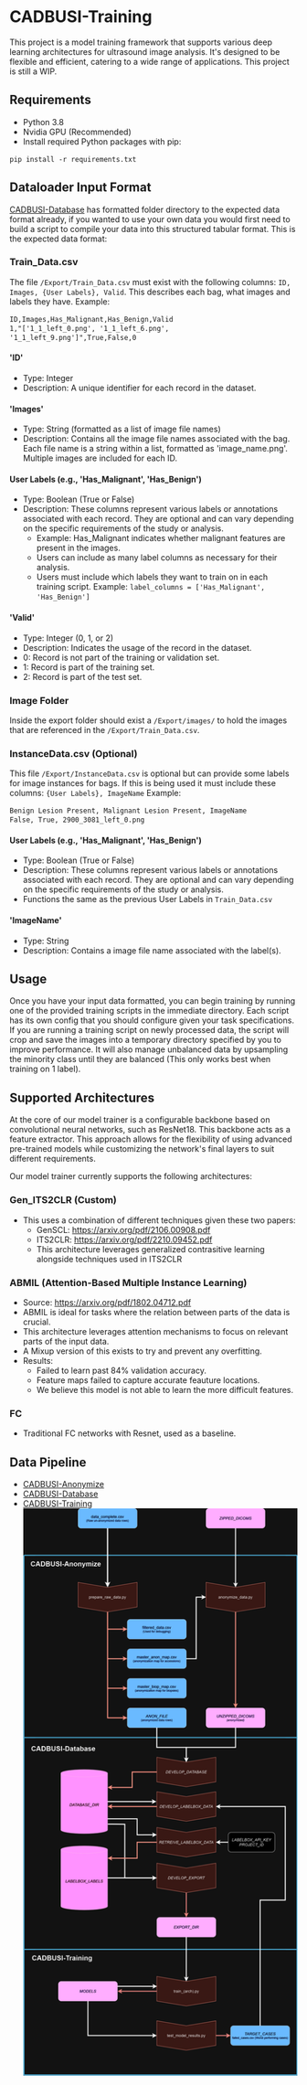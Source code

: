 # CADBUSI-Training

This project is a model training framework that supports various deep learning architectures for ultrasound image analysis. It's designed to be flexible and efficient, catering to a wide range of applications. This project is still a WIP.

## Requirements

- Python 3.8
- Nvidia GPU (Recommended)
- Install required Python packages with pip:

```
pip install -r requirements.txt
```



## Dataloader Input Format

[CADBUSI-Database](https://github.com/Poofy1/CADBUSI-Database) has formatted folder directory to the expected data format already, if you wanted to use your own data you would first need to build a script to compile your data into this structured tabular format. This is the expected data format:

### Train_Data.csv

The file `/Export/Train_Data.csv` must exist with the following columns: `ID, Images, {User Labels}, Valid`. This describes each bag, what images and labels they have.
Example: 
```
ID,Images,Has_Malignant,Has_Benign,Valid
1,"['1_1_left_0.png', '1_1_left_6.png', '1_1_left_9.png']",True,False,0
```

#### 'ID'
- Type: Integer
- Description: A unique identifier for each record in the dataset.
#### 'Images'
- Type: String (formatted as a list of image file names)
- Description: Contains all the image file names associated with the bag. Each file name is a string within a list, formatted as 'image_name.png'. Multiple images are included for each ID.
#### User Labels (e.g., 'Has_Malignant', 'Has_Benign')
- Type: Boolean (True or False)
- Description: These columns represent various labels or annotations associated with each record. They are optional and can vary depending on the specific requirements of the study or analysis.
    - Example: Has_Malignant indicates whether malignant features are present in the images.
    - Users can include as many label columns as necessary for their analysis.
    - Users must include which labels they want to train on in each training script. Example: `label_columns = ['Has_Malignant', 'Has_Benign']`
#### 'Valid'
- Type: Integer (0, 1, or 2)
- Description: Indicates the usage of the record in the dataset.
- 0: Record is not part of the training or validation set.
- 1: Record is part of the training set.
- 2: Record is part of the test set.


### Image Folder

Inside the export folder should exist a `/Export/images/` to hold the images that are referenced in the `/Export/Train_Data.csv`.

### InstanceData.csv (Optional)

This file `/Export/InstanceData.csv` is optional but can provide some labels for image instances for bags. If this is being used it must include these columns: `{User Labels}, ImageName`
Example: 
```
Benign Lesion Present, Malignant Lesion Present, ImageName
False, True, 2900_3081_left_0.png
```

#### User Labels (e.g., 'Has_Malignant', 'Has_Benign')
- Type: Boolean (True or False)
- Description: These columns represent various labels or annotations associated with each record. They are optional and can vary depending on the specific requirements of the study or analysis.
- Functions the same as the previous User Labels in `Train_Data.csv`

#### 'ImageName'
- Type: String
- Description: Contains a image file name associated with the label(s). 


## Usage

Once you have your input data formatted, you can begin training by running one of the provided training scripts in the immediate directory. Each script has its own config that you should configure given your task specifications. If you are running a training script on newly processed data, the script will crop and save the images into a temporary directory specified by you to improve performance. It will also manage unbalanced data by upsampling the minority class until they are balanced (This only works best when training on 1 label).



## Supported Architectures

At the core of our model trainer is a configurable backbone based on convolutional neural networks, such as ResNet18. This backbone acts as a feature extractor. This approach allows for the flexibility of using advanced pre-trained models while customizing the network's final layers to suit different requirements.

Our model trainer currently supports the following architectures:

### Gen_ITS2CLR (Custom)

- This uses a combination of different techniques given these two papers:
    - GenSCL: https://arxiv.org/pdf/2106.00908.pdf
    - ITS2CLR: https://arxiv.org/pdf/2210.09452.pdf
    - This architecture leverages generalized contrasitive learning alongside techniques used in ITS2CLR

### ABMIL (Attention-Based Multiple Instance Learning)

- Source: https://arxiv.org/pdf/1802.04712.pdf
- ABMIL is ideal for tasks where the relation between parts of the data is crucial.
- This architecture leverages attention mechanisms to focus on relevant parts of the input data.
- A Mixup version of this exists to try and prevent any overfitting.
- Results:
    - Failed to learn past 84% validation accuracy.
    - Feature maps failed to capture accurate feauture locations.
    - We believe this model is not able to learn the more difficult features. 

### FC

- Traditional FC networks with Resnet, used as a baseline.


## Data Pipeline
- [CADBUSI-Anonymize](https://github.com/Poofy1/CADBUSI-Anonymize)
- [CADBUSI-Database](https://github.com/Poofy1/CADBUSI-Database)
- [CADBUSI-Training](https://github.com/Poofy1/CADBUSI-Training)
![CASBUSI Pipeline](https://raw.githubusercontent.com/Poofy1/CADBUSI-Database/main/pipeline/CADBUSI-Pipeline.png)
